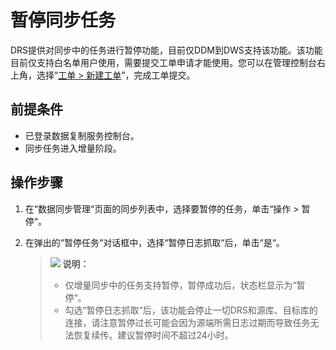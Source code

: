 # 暂停同步任务<a name="drs_03_0110"></a>

DRS提供对同步中的任务进行暂停功能，目前仅DDM到DWS支持该功能。该功能目前仅支持白名单用户使用，需要提交工单申请才能使用。您可以在管理控制台右上角，选择“[工单 \> 新建工单](https://console.huaweicloud.com/ticket/?region=cn-east-3#/ticketindex/createIndex)”，完成工单提交。

## 前提条件<a name="section16256919193311"></a>

-   已登录数据复制服务控制台。
-   同步任务进入增量阶段。

## 操作步骤<a name="section13511175619237"></a>

1.  在“数据同步管理“页面的同步列表中，选择要暂停的任务，单击“操作  \>  暂停“。
2.  在弹出的“暂停任务“对话框中，选择“暂停日志抓取“后，单击“是“。

    >![](public_sys-resources/icon-note.gif) **说明：**   
    >-   仅增量同步中的任务支持暂停，暂停成功后，状态栏显示为“暂停“。  
    >-   勾选“暂停日志抓取“后，该功能会停止一切DRS和源库、目标库的连接，请注意暂停过长可能会因为源端所需日志过期而导致任务无法恢复续传。建议暂停时间不超过24小时。  


